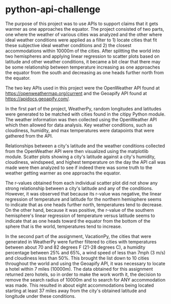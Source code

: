 # python-api-challenge
The purpose of this project was to use APIs to support claims that it gets warmer as one approaches the equator.  The project consisted of two parts, one where the weather of various cities was analyzed and the other where ideal weather conditions were applied as a filter to 1) locate cities that fit these subjective ideal weather conditions and 2) the closest accommodations within 10000m of the cities. After splitting the world into two hemispheres and applying linear regression to scatter plots based on latitude and other weather conditions, it became a bit clear that there may be some relationship between temperature increasing as one approaches the equator from the south and decreasing as one heads further north from the equator.

The two key APIs used in this project were the OpenWeather API found at https://openweathermap.org/current and the Geoapify API found at https://apidocs.geoapify.com/. 

In the first part of the project, WeatherPy, random longitudes and latitudes were generated to be matched with cities found in the citipy Python module. The weather information was then collected using the OpenWeather API which then allowed for data analysis. Key weather conditions, such as cloudiness, humidity, and max temperatures were datapoints that were gathered from the API.

Relationships between a city's latitude and the weather conditions collected from the OpenWeather API were then visualized using the matplotlib module. Scatter plots showing a city's latitude against a city's humidity,  cloudiness, windspeed, and highest temperature on the day the API call was made were then analyzed to see if indeed there was some truth to the weather getting warmer as one approachs the equator.

The r-values obtained from each individual scatter plot did not show any strong relationship between a city's latitude and any of the conditions. However, it was observed that because its r-value was negative, the linear regression of temperature and latitude for the northern hemisphere seems to indicate that as one heads further north, temperatures tend to decrease. On the other hand, because it was positive, the r-value of the southern hemisphere's linear regression of temperature versus latitude  seems to indicate that as one heads toward the equator from the bottom of the sphere that is the world, temperatures tend to increase.

In the second part of the assignment, VacationPy, the cities that were generated in WeatherPy were further filtered to cities with temperatures between about 70 and 82 degrees F (21-28 degrees C), a humidity percentage between 25% and 65%, a wind speed of less than 7mph (3 m/s) and cloudiness less than 50%. This brought the list down to 10 cities throughout the world and using the Geoapify API, it was necessary to locate a hotel within 7 miles (10000m). The data obtained for this assignment returned zero hotels, so in order to make the work worth it, the decision to remove the search radius of 10000m and to search for ANY accommodation was made. This resulted in about eight accommodations being located starting at least 37 miles away from the city's obtained latitude and longitude under these conditions.

